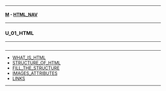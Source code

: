
---

#### [M](https://github.com/ttltrk/TTT/blob/master/menu.md) - [HTML_NAV](https://github.com/ttltrk/TTT/tree/master/HTML/HTML_NAV.md)

---

### U_01_HTML

---

```

```

---

* [WHAT_IS_HTML](https://github.com/ttltrk/TTT/tree/master/HTML/U_01/WHAT_IS_HTML.md)
* [STRUCTURE_OF_HTML](https://github.com/ttltrk/TTT/tree/master/HTML/U_01/STRUCTURE_OF_HTML.md)
* [FILL_THE_STRUCTURE](https://github.com/ttltrk/TTT/tree/master/HTML/U_01/FILL_THE_STRUCTURE.md)
* [IMAGES_ATTRIBUTES](https://github.com/ttltrk/TTT/tree/master/HTML/U_01/IMAGES_ATTRIBUTES.md)
* [LINKS](https://github.com/ttltrk/TTT/tree/master/HTML/U_01/LINKS.md)

---

